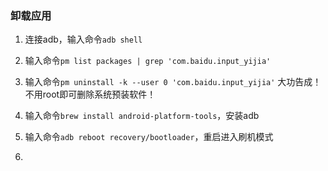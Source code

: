 ### 卸载应用

1. 连接adb，输入命令`adb shell`
2. 输入命令`pm list packages | grep 'com.baidu.input_yijia'`
3. 输入命令`pm uninstall -k --user 0 'com.baidu.input_yijia'`
大功告成！不用root即可删除系统预装软件！

1. 输入命令`brew install android-platform-tools`，安装adb
2. 输入命令`adb reboot recovery/bootloader`，重启进入刷机模式
3. 